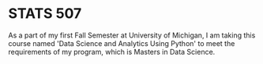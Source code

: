 # STATS 507
As a part of my first Fall Semester at University of Michigan, I am taking this course named 'Data Science and Analytics Using Python' to meet the requirements of my program, which is Masters in Data Science. 
